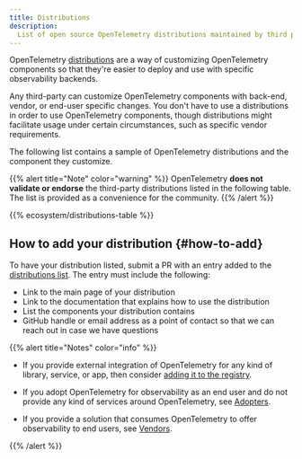```yaml
---
title: Distributions
description:
  List of open source OpenTelemetry distributions maintained by third parties.
---
```


OpenTelemetry [distributions](/docs/concepts/distributions/) are a way of
customizing OpenTelemetry components so that they're easier to deploy and use
with specific observability backends.

Any third-party can customize OpenTelemetry components with back-end, vendor, or
end-user specific changes. You don't have to use a distributions in order to use
OpenTelemetry components, though distributions might facilitate usage under
certain circumstances, such as specific vendor requirements.

The following list contains a sample of OpenTelemetry distributions and the
component they customize.

{{% alert title="Note" color="warning" %}} OpenTelemetry **does not validate or
endorse** the third-party distributions listed in the following table. The list
is provided as a convenience for the community. {{% /alert %}}

{{% ecosystem/distributions-table %}}

## How to add your distribution {#how-to-add}

To have your distribution listed, submit a PR with an entry added to the
[distributions list](https://github.com/open-telemetry/opentelemetry.io/tree/main/data/ecosystem/distributions.yaml).
The entry must include the following:

- Link to the main page of your distribution
- Link to the documentation that explains how to use the distribution
- List the components your distribution contains
- GitHub handle or email address as a point of contact so that we can reach out
  in case we have questions

{{% alert title="Notes" color="info" %}}

- If you provide external integration of OpenTelemetry for any kind of library,
  service, or app, then consider
  [adding it to the registry](/ecosystem/registry/adding).

- If you adopt OpenTelemetry for observability as an end user and do not provide
  any kind of services around OpenTelemetry, see
  [Adopters](/ecosystem/adopters).

- If you provide a solution that consumes OpenTelemetry to offer observability
  to end users, see [Vendors](/ecosystem/vendors).

{{% /alert %}}
